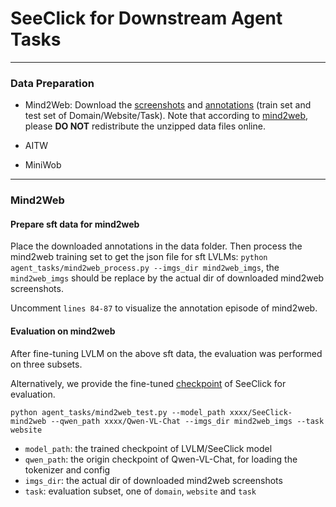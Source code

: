 # SeeClick for Downstream Agent Tasks

***
### Data Preparation
* Mind2Web: Download the [screenshots](https://box.nju.edu.cn/f/33e203d170ab48b0b922/) and [annotations](https://box.nju.edu.cn/f/e30b861fa7604668821b/) (train set and test set of Domain/Website/Task). 
Note that according to [mind2web](https://github.com/OSU-NLP-Group/Mind2Web), please **DO NOT** redistribute the unzipped data files online.

* AITW

* MiniWob

***
### Mind2Web
#### Prepare sft data for mind2web

Place the downloaded annotations in the data folder. Then process the mind2web training set to get the json file for sft LVLMs:
`python agent_tasks/mind2web_process.py --imgs_dir mind2web_imgs`, the `mind2web_imgs` should be replace by the actual dir of downloaded mind2web screenshots.

Uncomment `lines 84-87` to visualize the annotation episode of mind2web.

#### Evaluation on mind2web
After fine-tuning LVLM on the above sft data, the evaluation was performed on three subsets.

Alternatively, we provide the fine-tuned [checkpoint](https://huggingface.co/cckevinn/SeeClick-mind2web) of SeeClick for evaluation.
```
python agent_tasks/mind2web_test.py --model_path xxxx/SeeClick-mind2web --qwen_path xxxx/Qwen-VL-Chat --imgs_dir mind2web_imgs --task website
```
* `model_path`: the trained checkpoint of LVLM/SeeClick model
* `qwen_path`: the origin checkpoint of Qwen-VL-Chat, for loading the tokenizer and config
* `imgs_dir`: the actual dir of downloaded mind2web screenshots
* `task`: evaluation subset, one of `domain`, `website` and `task`
